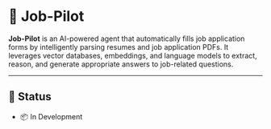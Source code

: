# 🤖 Job-Pilot

**Job-Pilot** is an AI-powered agent that automatically fills job application forms by intelligently parsing resumes and job application PDFs. It leverages vector databases, embeddings, and language models to extract, reason, and generate appropriate answers to job-related questions.

---

## 🚀 Status

- 📦 In Development

